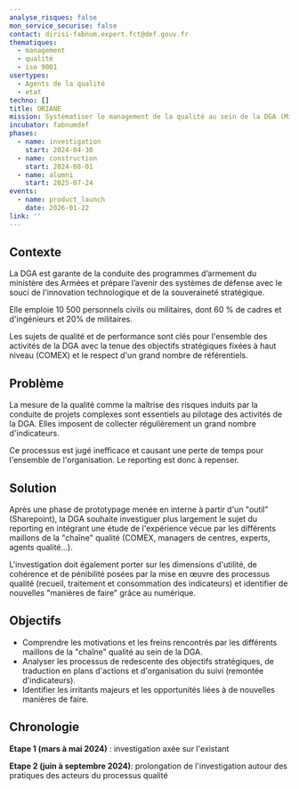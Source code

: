 ```yaml
---
analyse_risques: false
mon_service_securise: false
contact: dirisi-fabnum.expert.fct@def.gouv.fr
thematiques:
  - management
  - qualité
  - iso 9001
usertypes:
  - Agents de la qualité
  - etat
techno: []
title: ORIANE
mission: Systématiser le management de la qualité au sein de la DGA (MinArm)
incubator: fabnumdef
phases:
  - name: investigation
    start: 2024-04-30
  - name: construction
    start: 2024-08-01
  - name: alumni
    start: 2025-07-24
events:
  - name: product_launch
    date: 2026-01-22
link: ''
---
```

## Contexte

La DGA est garante de la conduite des programmes d’armement du ministère des Armées et prépare l’avenir des systèmes de défense avec le souci de l'innovation technologique et de la souveraineté stratégique.

Elle emploie 10 500 personnels civils ou militaires, dont 60 % de cadres et d'ingénieurs et 20% de militaires.

Les sujets de qualité et de performance sont clés pour l'ensemble des activités de la DGA avec la tenue des objectifs stratégiques fixées à haut niveau (COMEX) et le respect d'un grand nombre de référentiels.

## Problème

La mesure de la qualité comme la maîtrise des risques induits par la conduite de projets complexes sont essentiels au pilotage des activités de la DGA. Elles imposent de collecter régulièrement un grand nombre d'indicateurs.

Ce processus est jugé inefficace et causant une perte de temps pour l'ensemble de l'organisation. Le reporting est donc à repenser.


## Solution

Après une phase de prototypage menée en interne à partir d'un "outil" (Sharepoint), la DGA souhaite investiguer plus largement le sujet du reporting en intégrant une étude de l'expérience vécue par les différents maillons de la "chaîne" qualité (COMEX, managers de centres, experts, agents qualité...).

L'investigation doit également porter sur les dimensions d'utilité, de cohérence et de pénibilité posées par la mise en œuvre des processus qualité (recueil, traitement et consommation des indicateurs) et identifier de nouvelles "manières de faire" grâce au numérique.

## Objectifs

* Comprendre les motivations et les freins rencontrés par les différents maillons de la "chaîne" qualité au sein de la DGA.
* Analyser les processus de redescente des objectifs stratégiques, de traduction en plans d'actions et d'organisation du suivi (remontée d'indicateurs).
* Identifier les irritants majeurs et les opportunités liées à de nouvelles manières de faire.

## Chronologie

**Etape 1 (mars à mai 2024)** : investigation axée sur l'existant

**Etape 2 (juin à septembre 2024)**: prolongation de l'investigation autour des pratiques des acteurs du processus qualité 

